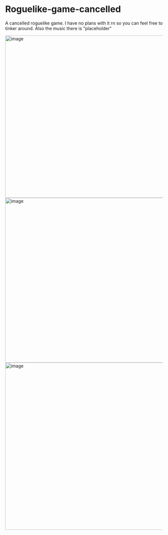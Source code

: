# Roguelike-game-cancelled
A cancelled roguelike game. I have no plans with it rn so you can feel free to tinker around. Also the music there is "placeholder" 

<img width="949" height="519" alt="image" src="https://github.com/user-attachments/assets/9cbcfe9f-a4aa-403d-9fa5-a292f3808965" />
<img width="948" height="527" alt="image" src="https://github.com/user-attachments/assets/77b1d7c4-a5c7-4e04-83da-221bb0896a0b" />
<img width="954" height="535" alt="image" src="https://github.com/user-attachments/assets/83ab2880-97eb-4b12-8c6c-7050756a3831" />
